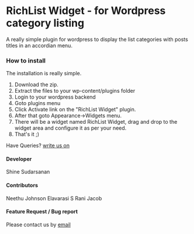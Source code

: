 RichList Widget - for Wordpress category listing
===========

A really simple plugin for wordpress to display the list categories with posts titles in an accordian menu.

### How to install
The installation is really simple.

1. Download the zip.
2. Extract the files to your wp-content/plugins folder
3. Login to your wordpress backend
4. Goto plugins menu 
5. Click Activate link on the "RichList Widget" plugin.
6. After that goto Appearance->Widgets menu.
7. There will be a widget named RichList Widget, drag and drop to the widget area and configure it as per your need.
8. That's it ;)

Have Queries? [write us on](mailto:shineklbm@gmail.com)

#### Developer
Shine Sudarsanan
#### Contributors
Neethu Johnson
Elavarasi S
Rani Jacob

#### Feature Request / Bug report
Please contact us by [email](mailto:shine@richkenmedia.com)
